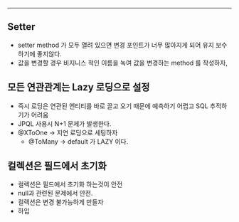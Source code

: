 
---

## Setter

- setter method 가 모두 열려 있으면 변경 포인트가 너무 많아지게 되어 유지 보수하기에 좋지않다.
- 값을 변경할 경우 비지니스 적인 이름을 녹여 값을 변경하는 method 를 작성하자,


## 모든 연관관계는 Lazy 로딩으로 설정

- 즉시 로딩은 연관된 엔티티를 바로 끌고 오기 때문에 예측하기 어렵고 SQL 추적하기가 어려움
- JPQL 사용시 N+1 문제가 발생한다.
- @XToOne -> 지연 로딩으로 세팅하자
	- @ToMany -> default 가 LAZY 이다.


## 컬렉션은 필드에서 초기화 

- 컬렉션은 필드에서 초기화 하는것이 안전
- null과 관련된 문제에서 안전.
- 컬렉션은 변경 불가능하게 만들자
- 하입




